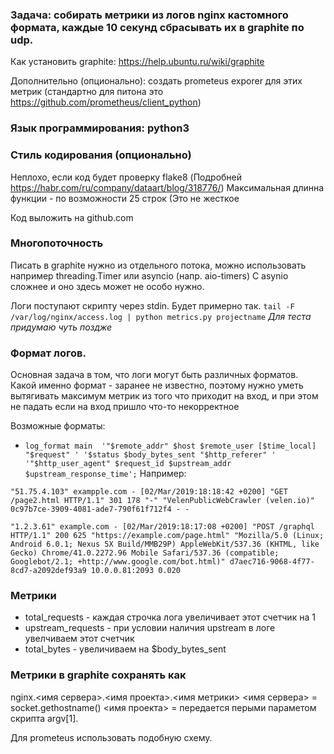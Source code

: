 
### Задача: собирать метрики из логов nginx кастомного формата,  каждые 10 секунд сбрасывать их в graphite по udp.

Как установить graphite: https://help.ubuntu.ru/wiki/graphite

Дополнительно (опционально): создать prometeus exporer для этих метрик
(стандартно для питона это https://github.com/prometheus/client_python)

### Язык программирования: python3 

### Стиль кодирования (опционально)
Неплохо, если код будет проверку flake8
(Подробней https://habr.com/ru/company/dataart/blog/318776/)
Максимальная длинна функции - по возможности 25 строк  (Это не жесткое 

Код выложить на github.com

### Многопоточность 
Писать в graphite нужно из отдельного потока, можно использовать например threading.Timer или asyncio (напр. aio-timers)
C asynio сложнее и оно здесь может не особо нужно.

Логи поступают скрипту через stdin. Будет примерно так. `tail -F /var/log/nginx/access.log | python metrics.py projectname`
*Для теста придумаю чуть поздже*

### Формат логов.
Основная задача  в том, что логи могут быть различных форматов. Какой именно формат - заранее не известно, поэтому нужно уметь вытягивать максимум метрик из того что приходит на вход, и при этом не падать если на вход пришло что-то некорректное

Возможные форматы:
* `log_format main  '"$remote_addr" $host $remote_user [$time_local] "$request" '
                 '$status $body_bytes_sent "$http_referer" '
                     '"$http_user_agent" $request_id $upstream_addr $upstream_response_time';`
Например:

`"51.75.4.103" exampple.com - [02/Mar/2019:18:18:42 +0200] "GET /page2.html HTTP/1.1" 301 178 "-" "VelenPublicWebCrawler (velen.io)" 0c97b7ce-3909-4081-ade7-790f61f712f4 - -`

`"1.2.3.61" example.com - [02/Mar/2019:18:17:08 +0200] "POST /graphql HTTP/1.1" 200 625 "https://example.com/page.html" "Mozilla/5.0 (Linux; Android 6.0.1; Nexus 5X Build/MMB29P) AppleWebKit/537.36 (KHTML, like Gecko) Chrome/41.0.2272.96 Mobile Safari/537.36 (compatible; Googlebot/2.1; +http://www.google.com/bot.html)" d7aec716-9068-4f77-8cd7-a2092def93a9 10.0.0.81:2093 0.020`



### Метрики
* total_requests - каждая строчка лога увеличивает этот счетчик на 1
* upstream_requests - при условии наличия upstream в логе увелчиваем этот счетчик
* total_bytes - увеличиваем на $body_bytes_sent

### Метрики в graphite сохранять как 
nginx.<имя сервера>.<имя проекта>.<имя метрики>
<имя сервера> = socket.gethostname()
<имя проекта> = передается перыми параметом скрипта argv[1]. 

Для prometeus использовать подобную схему.
